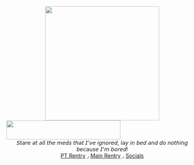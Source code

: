 <div style="text-align: center;">
<img src="https://i.pinimg.com/736x/9a/a6/cb/9aa6cb5d2a34c7361dc9e1f13f2ed8b9.jpg" width="300" align="center" class="fr-fir fr-dii" height="300"></div>
<img src="https://dividers.crd.co/assets/images/gallery02/91f95a9a.png?v=05d33f91" width="300" align="center" class="fr-fir fr-dii" height="50"></div>
<div>
<center>𝘚𝘵𝘢𝘳𝘦  𝘢𝘵  𝘢𝘭𝘭  𝘵𝘩𝘦  𝘮𝘦𝘥𝘴  𝘵𝘩𝘢𝘵  𝘐'𝘷𝘦  𝘪𝘨𝘯𝘰𝘳𝘦𝘥,  𝘭𝘢𝘺  𝘪𝘯  𝘣𝘦𝘥  𝘢𝘯𝘥  𝘥𝘰  𝘯𝘰𝘵𝘩𝘪𝘯𝘨  𝘣𝘦𝘤𝘢𝘶𝘴𝘦  𝘐'𝘮  𝘣𝘰𝘳𝘦𝘥!<center>
  <div>
<a href="https://rentry.co/douublefedora">PT Rentry</a> ◞ <a href="https://rentry.co/gaviin">Main Rentry</a> ◞ <a href="https://rentry.co/-mybloodmysoul">Socials</a>
